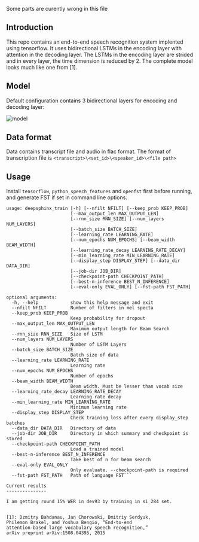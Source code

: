 Some parts are curently wrong in this file

Introduction
------------

This repo contains an end-to-end speech recognition system implented using
tensorflow. It uses bidirectional LSTMs in the encoding layer with attention
in the decoding layer. The LSTMs in the encoding layer are strided and in every
layer, the time dimension is reduced by 2. The complete model looks much like
one from [1].

Model
-----

Default configuration contains 3 bidirectional layers for encoding and decoding
layer:

![model](images/model.jpeg)


Data format
-----------

Data contains transcript file and audio in flac format. The format of
transcription file is `<transcript>\<set_id>\<speaker_id>\<file path>`

Usage
-----

Install `tensorflow`, `python_speech_features` and `openfst` first before
running, and generate FST if set in command line options.


```
usage: deepsphinx_train [-h] [--nfilt NFILT] [--keep_prob KEEP_PROB]
                        [--max_output_len MAX_OUTPUT_LEN]
                        [--rnn_size RNN_SIZE] [--num_layers NUM_LAYERS]
                        [--batch_size BATCH_SIZE]
                        [--learning_rate LEARNING_RATE]
                        [--num_epochs NUM_EPOCHS] [--beam_width BEAM_WIDTH]
                        [--learning_rate_decay LEARNING_RATE_DECAY]
                        [--min_learning_rate MIN_LEARNING_RATE]
                        [--display_step DISPLAY_STEP] [--data_dir DATA_DIR]
                        [--job-dir JOB_DIR]
                        [--checkpoint-path CHECKPOINT_PATH]
                        [--best-n-inference BEST_N_INFERENCE]
                        [--eval-only EVAL_ONLY] [--fst-path FST_PATH]

optional arguments:
  -h, --help            show this help message and exit
  --nfilt NFILT         Number of filters in mel specta
  --keep_prob KEEP_PROB
                        Keep probability for dropout
  --max_output_len MAX_OUTPUT_LEN
                        Maximum output length for Beam Search
  --rnn_size RNN_SIZE   Size of LSTM
  --num_layers NUM_LAYERS
                        Number of LSTM Layers
  --batch_size BATCH_SIZE
                        Batch size of data
  --learning_rate LEARNING_RATE
                        Learning rate
  --num_epochs NUM_EPOCHS
                        Number of epochs
  --beam_width BEAM_WIDTH
                        Beam width. Must be lesser than vocab size
  --learning_rate_decay LEARNING_RATE_DECAY
                        Learning rate decay
  --min_learning_rate MIN_LEARNING_RATE
                        Minimum learning rate
  --display_step DISPLAY_STEP
                        Check training loss after every display_step batches
  --data_dir DATA_DIR   Directory of data
  --job-dir JOB_DIR     Directory in which summary and checkpoint is stored
  --checkpoint-path CHECKPOINT_PATH
                        Load a trained model
  --best-n-inference BEST_N_INFERENCE
                        Take best of n for beam search
  --eval-only EVAL_ONLY
                        Only evaluate. --checkpoint-path is required
  --fst-path FST_PATH   Path of language FST```

Current results
---------------

I am getting round 15% WER in dev93 by training in si_284 set.


[1]: Dzmitry Bahdanau, Jan Chorowski, Dmitriy Serdyuk,
Philemon Brakel, and Yoshua Bengio, “End-to-end
attention-based large vocabulary speech recognition,”
arXiv preprint arXiv:1508.04395, 2015
